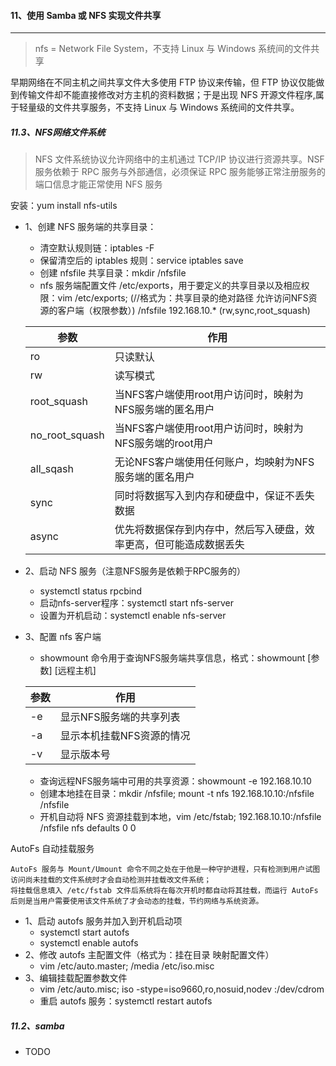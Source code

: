 #### 11、使用 Samba 或 NFS 实现文件共享
---
> nfs = Network File System，不支持 Linux 与 Windows 系统间的文件共享

早期网络在不同主机之间共享文件大多使用 FTP 协议来传输，但 FTP 协议仅能做到传输文件却不能直接修改对方主机的资料数据；于是出现 NFS 开源文件程序,属于轻量级的文件共享服务，不支持 Linux 与 Windows 系统间的文件共享。

##### 11.3、NFS网络文件系统
> NFS 文件系统协议允许网络中的主机通过 TCP/IP 协议进行资源共享。NSF 服务依赖于 RPC 服务与外部通信，必须保证 RPC 服务能够正常注册服务的端口信息才能正常使用 NFS 服务

安装：yum install nfs-utils

- 1、创建 NFS 服务端的共享目录：
	- 清空默认规则链：iptables -F
	- 保留清空后的 iptables 规则：service iptables save
	- 创建 nfsfile 共享目录：mkdir /nfsfile
	- nfs 服务端配置文件 /etc/exports，用于要定义的共享目录以及相应权限：vim /etc/exports; (//格式为：共享目录的绝对路径 允许访问NFS资源的客户端（权限参数）) /nfsfile 192.168.10.* (rw,sync,root_squash)

	|参数	|作用	|
	|-	|-	|
	|ro	|只读默认	|
	|rw	|读写模式	|
	|root_squash	|当NFS客户端使用root用户访问时，映射为NFS服务端的匿名用户	|
	|no_root_squash	|当NFS客户端使用root用户访问时，映射为NFS服务端的root用户|
	|all_sqash	|无论NFS客户端使用任何账户，均映射为NFS服务端的匿名用户	|
	|sync	|同时将数据写入到内存和硬盘中，保证不丢失数据	|
	|async	|优先将数据保存到内存中，然后写入硬盘，效率更高，但可能造成数据丢失	|

- 2、启动 NFS 服务（注意NFS服务是依赖于RPC服务的）
	- systemctl status rpcbind
	- 启动nfs-server程序：systemctl start nfs-server
	- 设置为开机启动：systemctl enable nfs-server
	
- 3、配置 nfs 客户端
	- showmount 命令用于查询NFS服务端共享信息，格式：showmount [参数] [远程主机]
	
	|参数	|作用	|
	|-	|-	|
	|-e	|显示NFS服务端的共享列表	|
	|-a	|显示本机挂载NFS资源的情况	|
	|-v	|显示版本号	|
	
	- 查询远程NFS服务端中可用的共享资源：showmount -e 192.168.10.10
	- 创建本地挂在目录：mkdir /nfsfile; mount -t nfs 192.168.10.10:/nfsfile /nfsfile
	- 开机自动将 NFS 资源挂载到本地，vim /etc/fstab; 192.168.10.10:/nfsfile /nfsfile nfs defaults 0 0
	
AutoFs 自动挂载服务
	
	AutoFs 服务与 Mount/Umount 命令不同之处在于他是一种守护进程，只有检测到用户试图访问尚未挂载的文件系统时才会自动检测并挂载改文件系统；
	将挂载信息填入 /etc/fstab 文件后系统将在每次开机时都自动将其挂载，而运行 AutoFs 后则是当用户需要使用该文件系统了才会动态的挂载，节约网络与系统资源。
	
- 1、启动 autofs 服务并加入到开机启动项
	 - systemctl start autofs
	 - systemctl enable autofs
- 2、修改 autofs 主配置文件（格式为：挂在目录 映射配置文件）
	- vim /etc/auto.master; /media /etc/iso.misc
- 3、编辑挂载配置参数文件
	- vim /etc/auto.misc; iso -stype=iso9660,ro,nosuid,nodev :/dev/cdrom
	- 重启 autofs 服务：systemctl restart autofs
	
##### 11.2、samba
- TODO
	



